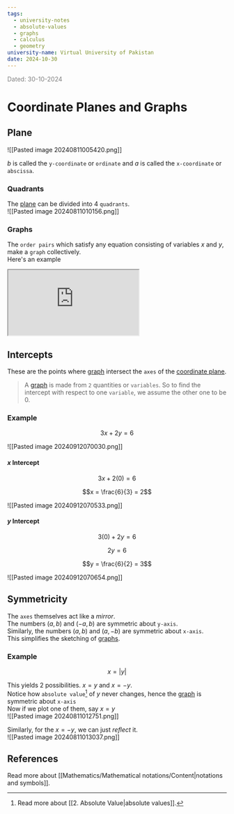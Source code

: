 ```yaml
---
tags:
  - university-notes
  - absolute-values
  - graphs
  - calculus
  - geometry
university-name: Virtual University of Pakistan
date: 2024-10-30
---
```


<span style="color: gray;">Dated: 30-10-2024</span>

# Coordinate Planes and Graphs

## Plane

![[Pasted image 20240811005420.png]]

$b$ is called the `y-coordinate` or `ordinate` and $a$ is called the `x-coordinate` or `abscissa`.

### Quadrants

The [plane](#plane) can be divided into 4 `quadrants`.  
![[Pasted image 20240811010156.png]]

### Graphs

The `order pairs` which satisfy any equation consisting of variables $x$ and $y$, make a `graph` collectively.  
Here's an example  
<iframe src="https://www.youtube.com/embed/IbrPxYQF9TM"></iframe>

## Intercepts

These are the points where [graph](#graphs) intersect the `axes` of the [coordinate plane](#plane).

> A [graph](#graph) is made from `2` quantities or `variables`. So to find the intercept with respect to one `variable`, we assume the other one to be $0$.

### Example

$$3x + 2y = 6$$

![[Pasted image 20240912070030.png]]

#### $x$ Intercept

$$3x + 2(0) = 6$$

$$x = \frac{6}{3} = 2$$

![[Pasted image 20240912070533.png]]

#### $y$ Intercept

$$3(0) + 2y = 6$$

$$2y = 6$$

$$y = \frac{6}{2} = 3$$

![[Pasted image 20240912070654.png]]

## Symmetricity

The `axes` themselves act like a _mirror_.  
The numbers $(a, b)$ and $(-a, b)$ are symmetric about `y-axis`.  
Similarly, the numbers $(a, b)$ and $(a, -b)$ are symmetric about `x-axis`.  
This simplifies the sketching of [graphs](#graphs).

### Example

$$x = |y|$$

This yields 2 possibilities. $x = y$ and $x = -y$.  
Notice how `absolute value`[^1] of $y$ never changes, hence the [graph](#graphs) is symmetric about `x-axis`  
Now if we plot one of them, say $x = y$  
![[Pasted image 20240811012751.png]]

Similarly, for the $x = -y$, we can just _reflect_ it.  
![[Pasted image 20240811013037.png]]

## References

Read more about [[Mathematics/Mathematical notations/Content|notations and symbols]].

[^1]: Read more about [[2. Absolute Value|absolute values]].